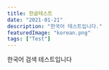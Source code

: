 ```yaml
---
title: 한글테스트
date: "2021-01-21"
description: "한국어 테스트입니다."
featuredImage: "korean.png"
tags: ["Test"]
---
```


한국어 검색 테스트입니다